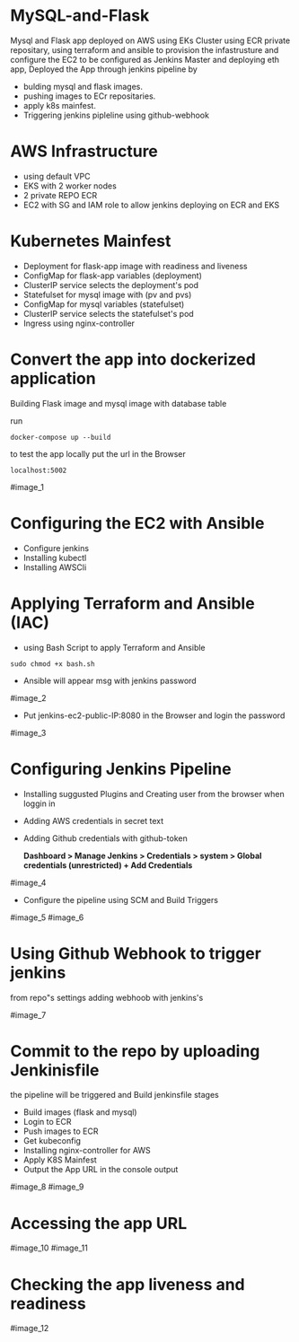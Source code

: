 # MySQL-and-Flask

Mysql and Flask app deployed on AWS using  EKs Cluster using ECR private repositary, using terraform and ansible to provision the infastrusture and configure the EC2 to be configured as Jenkins Master and deploying eth app, 
Deployed the App through jenkins pipeline by
- bulding mysql and flask images.
- pushing images to ECr repositaries. 
- apply k8s mainfest.
- Triggering jenkins pipleline using github-webhook

# AWS Infrastructure 

- using default VPC 
- EKS with 2 worker nodes
- 2 private REPO ECR
- EC2 with SG and IAM role to allow jenkins deploying on ECR and EKS

# Kubernetes Mainfest

- Deployment for flask-app image with readiness and liveness
- ConfigMap for flask-app variables (deployment)
- ClusterIP service selects the deployment's pod
- Statefulset for mysql image with (pv and pvs)
- ConfigMap for mysql variables (statefulset)
- ClusterIP service selects the statefulset's pod
- Ingress using nginx-controller

# Convert the app into dockerized application


Building Flask image and mysql image with database table

run 
```
docker-compose up --build
```
to test the app locally put the url in the Browser
```
localhost:5002
```
#image_1
# Configuring the EC2 with Ansible

- Configure jenkins
- Installing kubectl
- Installing AWSCli

# Applying Terraform and Ansible (IAC)

- using Bash Script to apply Terraform and Ansible 

```
sudo chmod +x bash.sh
```

- Ansible will appear msg with jenkins password

#image_2
- Put jenkins-ec2-public-IP:8080 in the Browser and login the password

#image_3
# Configuring Jenkins Pipeline

- Installing suggusted Plugins and Creating user from the browser when loggin in

- Adding AWS credentials in secret text 

- Adding Github credentials with github-token

  **Dashboard > Manage Jenkins > Credentials > system > Global credentials (unrestricted) + Add Credentials**
  
#image_4  
  - Configure the pipeline using SCM and Build Triggers 

#image_5
#image_6
# Using Github Webhook to trigger jenkins

from repo"s settings adding webhoob with jenkins's

#image_7
# Commit to the repo by uploading Jenkinisfile

the pipeline will be triggered and Build
jenkinsfile stages
- Build images (flask and mysql)
- Login to ECR
- Push images to ECR
- Get kubeconfig
- Installing nginx-controller for AWS
- Apply K8S Mainfest
- Output the App URL in the console output

#image_8
#image_9


# Accessing the app URL

#image_10
#image_11




# Checking the app liveness and readiness

#image_12



